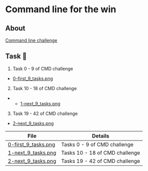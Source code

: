 # Command line for the win

## About
[Command line challenge](https://cmdchallenge.com/)

## Task :page_with_curl:
1. Task 0 - 9 of CMD challenge
 
 - [0-first_9_tasks.png](0-first_9_tasks.png)

2. Task 10 - 18 of CMD challenge
* - [1-next_9_tasks.png](1-next_9_tasks.png)

3. Task 19 - 42 of CMD challenge
 - [2-next_9_tasks.png](2-next_9_tasks.png)

| File 					       | Details                        |
| -------------------------------------------- | ------------------------------ |
| [0-first_9_tasks.png](0-first_9_tasks.png) | Tasks 0 - 9 of CMD challenge   |
| [1-next_9_tasks.png](1-next_9_tasks.png)   | Tasks 10 - 18 of CMD challenge |
| [2-next_9_tasks.png](2-next_9_tasks.png)  | Tasks 19 - 42 of CMD challenge |
